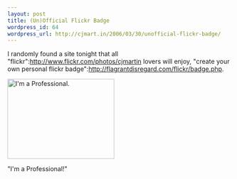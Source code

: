 ```yaml
--- 
layout: post
title: (Un)Official Flickr Badge
wordpress_id: 64
wordpress_url: http://cjmart.in/2006/03/30/unofficial-flickr-badge/
---
```

I randomly found a site tonight that all "flickr":http://www.flickr.com/photos/cjmartin lovers will enjoy, "create your own personal flickr badge":http://flagrantdisregard.com/flickr/badge.php.

<a href="http://www.flickr.com/photos/cjmartin/120180438/" title="Photo Sharing"><img src="http://static.flickr.com/44/120180438_f0f5dab46e_m.jpg" width="240" height="180" alt="I'm a Professional." /></a>

"I'm a Professional!"
